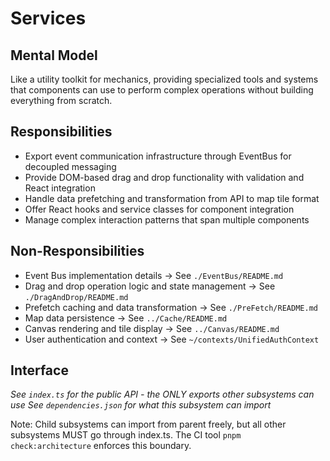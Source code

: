 # Services

## Mental Model
Like a utility toolkit for mechanics, providing specialized tools and systems that components can use to perform complex operations without building everything from scratch.

## Responsibilities
- Export event communication infrastructure through EventBus for decoupled messaging
- Provide DOM-based drag and drop functionality with validation and React integration
- Handle data prefetching and transformation from API to map tile format
- Offer React hooks and service classes for component integration
- Manage complex interaction patterns that span multiple components

## Non-Responsibilities
- Event Bus implementation details → See `./EventBus/README.md`
- Drag and drop operation logic and state management → See `./DragAndDrop/README.md`
- Prefetch caching and data transformation → See `./PreFetch/README.md`
- Map data persistence → See `../Cache/README.md`
- Canvas rendering and tile display → See `../Canvas/README.md`
- User authentication and context → See `~/contexts/UnifiedAuthContext`

## Interface
*See `index.ts` for the public API - the ONLY exports other subsystems can use*
*See `dependencies.json` for what this subsystem can import*

Note: Child subsystems can import from parent freely, but all other subsystems MUST go through index.ts. The CI tool `pnpm check:architecture` enforces this boundary.